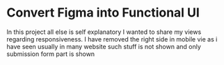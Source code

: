 # Convert Figma into Functional UI

In this project all else is self explanatory I wanted to share my views regarding responsiveness. I have removed the right side in mobile vie as i have seen usually in many website such stuff is not shown and only submission form part is shown

